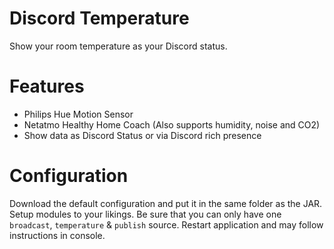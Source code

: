 # Discord Temperature
Show your room temperature as your Discord status.

# Features
* Philips Hue Motion Sensor
* Netatmo Healthy Home Coach (Also supports humidity, noise and CO2)
* Show data as Discord Status or via Discord rich presence

# Configuration
Download the default configuration and put it in the same folder as the JAR.
Setup modules to your likings. Be sure that you can only have one `broadcast`, `temperature` & `publish` source.
Restart application and may follow instructions in console.

